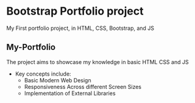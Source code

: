 # Bootstrap Portfolio project
My First portfolio project, in HTML, CSS, Bootstrap, and JS

## My-Portfolio 

The project aims to showcase my knowledge in basic HTML CSS and JS
<br>
- Key concepts include:<br>
   - Basic Modern Web Design </li>
   - Responsiveness Across different Screen Sizes 
   - Implementation of External Libraries
